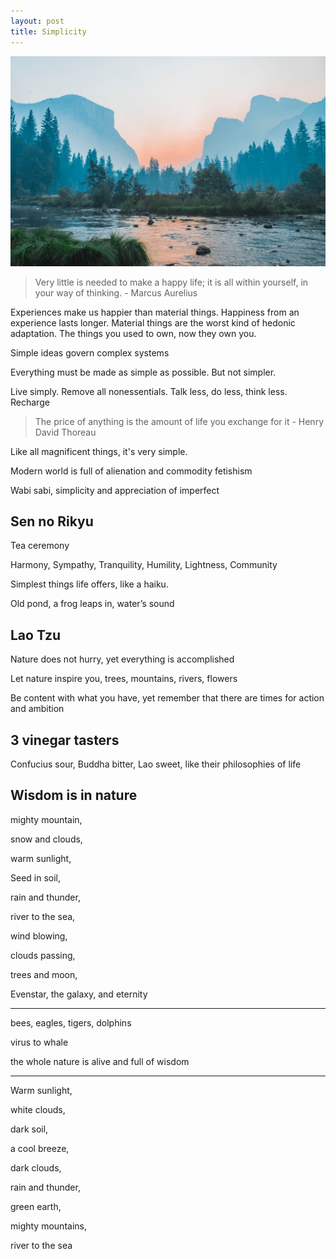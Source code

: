 ```yaml
---
layout: post
title: Simplicity
---
```


<img src="/img/nature.jpg" >

> Very little is needed to make a happy life; it is all within yourself, in your way of thinking. - Marcus Aurelius 

Experiences make us happier than material things. Happiness from an experience lasts longer. Material things are the worst kind of hedonic adaptation. The things you used to own, now they own you.
 
Simple ideas govern complex systems

Everything must be made as simple as possible. But not simpler.

Live simply. Remove all nonessentials. Talk less, do less, think less. Recharge

> The price of anything is the amount of life you exchange for it - Henry David Thoreau

Like all magnificent things, it's very simple.

Modern world is full of alienation and commodity fetishism 


Wabi sabi, simplicity and appreciation of imperfect 


## Sen no Rikyu 

Tea ceremony 

Harmony, Sympathy, Tranquility, Humility, Lightness, Community 

Simplest things life offers, like a haiku. 

Old pond, a frog leaps in, water’s sound 


## Lao Tzu

Nature does not hurry, yet everything is accomplished

Let nature inspire you, trees, mountains, rivers, flowers

Be content with what you have, yet remember that there are times for action and ambition


## 3 vinegar tasters

Confucius sour, Buddha bitter, Lao sweet, like their philosophies of life 

## Wisdom is in nature 

mighty mountain,

snow and clouds, 

warm sunlight, 

Seed in soil, 

rain and thunder, 

river to the sea, 

wind blowing, 

clouds passing, 

trees and moon, 

Evenstar, the galaxy, and eternity 

---


bees, eagles, tigers, dolphins

virus to whale 

the whole nature is alive and full of wisdom 



---


Warm sunlight, 

white clouds, 

dark soil, 

a cool breeze, 

dark clouds, 

rain and thunder,   

green earth, 

mighty mountains, 

river to the sea
